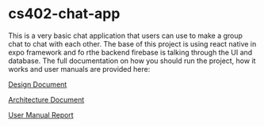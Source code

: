 # cs402-chat-app

This is a very basic chat application that users can use to make a group chat to chat with each other. The base of this project is using react native in expo framework and fo rthe backend firebase is talking through the UI and database. The full documentation on how you should run the project, how it works and user manuals are provided here:

<a href="https://github.com/Tavi-Kohn/cs402-chat-app/blob/main/Design%20Document.pdf" target="_blank">Design Document</a>

<a href="https://github.com/Tavi-Kohn/cs402-chat-app/blob/main/CS%20402%20Spring%202023.pdf" target="_blank">Architecture Document</a>

<a href="https://github.com/Tavi-Kohn/cs402-chat-app/blob/main/User%20Manual.pdf" target="_blank">User Manual Report</a>
